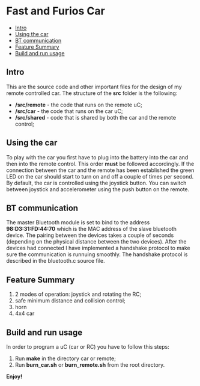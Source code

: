 # Fast and Furios Car

- [Intro](#intro)
- [Using the car](#using_the_car)
- [BT communication](#bt_communication)
- [Feature Summary](#feature-summary)
- [Build and run usage](#build-and-run-usage)

Intro
-----

This are the source code and other important files for the design of my remote controlled car. The structure of the **src**
folder is the following:
  *  **/src/remote** - the code that runs on the remote uC;
  *  **/src/car** - the code that runs on the car uC;
  *  **/src/shared** - code that is shared by both the car and the remote control;

Using the car
-------------

To play with the car you first have to plug into the battery into the car and then into the remote control. This order
**must** be followed accordingly. If the connection between the car and the remote has been established the green
LED on the car should start to turn on and off a couple of times per second. By default, the car is controlled using
the joystick button. You can switch between joystick and accelerometer using the push button on the remote.

BT communication
----------------

The master Bluetooth module is set to bind to the address **98:D3:31:FD:44:70** which is the MAC address of the slave
bluetooth device. The pairing between the devices takes a couple of seconds (depending on the physical distance
between the two devices). After the devices had connected I have implemented a handshake protocol to make sure
the communication is runnuing smoothly. The handshake protocol is described in the bluetooth.c source file.

Feature Summary
---------------

1. 2 modes of operation: joystick and rotating the RC;
2. safe minimum distance and collision control;
3. horn
4. 4x4 car

Build and run usage
-------------------

In order to program a uC (car or RC) you have to follow this steps:
1. Run **make** in the directory car or remote;
2. Run **burn_car.sh** or **burn_remote.sh** from the root directory.


**Enjoy!**


